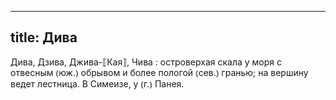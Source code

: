 
---
title: Дива
---
Дива, Дзива, Джива-⟦Кая⟧, Чива
: островерхая скала у моря с отвесным ⦅юж.⦆ обрывом и более пологой ⦅сев.⦆ гранью; на вершину ведет лестница. В Симеизе, у ⦅г.⦆ Панея.
